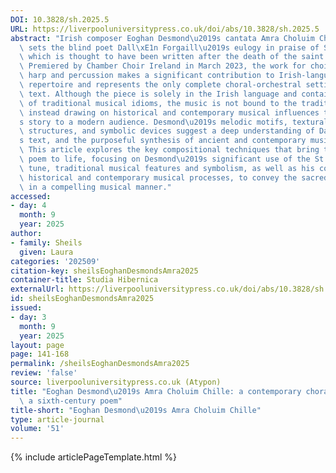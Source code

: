 ```yaml
---
DOI: 10.3828/sh.2025.5
URL: https://liverpooluniversitypress.co.uk/doi/abs/10.3828/sh.2025.5
abstract: "Irish composer Eoghan Desmond\u2019s cantata Amra Choluim Chille (2019)\
  \ sets the blind poet Dall\xE1n Forgaill\u2019s eulogy in praise of St Columba,\
  \ which is thought to have been written after the death of the saint in ce 597.\
  \ Premiered by Chamber Choir Ireland in March 2023, the work for choir, strings,\
  \ harp and percussion makes a significant contribution to Irish-language choral\
  \ repertoire and represents the only complete choral-orchestral setting of this\
  \ text. Although the piece is solely in the Irish language and contains elements\
  \ of traditional musical idioms, the music is not bound to the traditional style,\
  \ instead drawing on historical and contemporary musical influences to bring Columba\u2019\
  s story to a modern audience. Desmond\u2019s melodic motifs, textural and modal\
  \ structures, and symbolic devices suggest a deep understanding of Dall\xE1n\u2019\
  s text, and the purposeful synthesis of ancient and contemporary musical styles.\
  \ This article explores the key compositional techniques that bring the ancient\
  \ poem to life, focusing on Desmond\u2019s significant use of the St Columba hymn\
  \ tune, traditional musical features and symbolism, as well as his combination of\
  \ historical and contemporary musical processes, to convey the sacred narrative\
  \ in a compelling musical manner."
accessed:
- day: 4
  month: 9
  year: 2025
author:
- family: Sheils
  given: Laura
categories: '202509'
citation-key: sheilsEoghanDesmondsAmra2025
container-title: Studia Hibernica
externalUrl: https://liverpooluniversitypress.co.uk/doi/abs/10.3828/sh.2025.5
id: sheilsEoghanDesmondsAmra2025
issued:
- day: 3
  month: 9
  year: 2025
layout: page
page: 141-168
permalink: /sheilsEoghanDesmondsAmra2025
review: 'false'
source: liverpooluniversitypress.co.uk (Atypon)
title: "Eoghan Desmond\u2019s Amra Choluim Chille: a contemporary choral setting of\
  \ a sixth-century poem"
title-short: "Eoghan Desmond\u2019s Amra Choluim Chille"
type: article-journal
volume: '51'
---
```

{% include articlePageTemplate.html %}